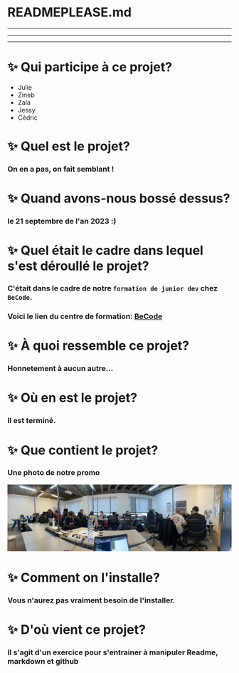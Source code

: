 # READMEPLEASE.md
***
---
- - -
#  ✨ Qui participe à ce projet?
* Julie
* Zineb
* Zala
* Jessy
* Cédric
#  ✨ Quel est le projet?
### On en a pas, on fait semblant !

#  ✨ Quand avons-nous bossé dessus?
### le 21 septembre de l'an 2023 :)

#  ✨ Quel était le cadre dans lequel s'est déroullé le projet?
### C'était dans le cadre de notre `formation de junior dev` chez `BeCode`.
### Voici le lien du centre de formation: [BeCode](https://becode.org/campuses/becode-brussels/)

#  ✨ À quoi ressemble ce projet?
### Honnetement à aucun autre...

#  ✨ Où en est le projet?
### Il est terminé.

#  ✨ Que contient le projet?
### Une photo de notre promo
<img src="IMG_0145.jpg">

#  ✨ Comment on l'installe?
### Vous n'aurez pas vraiment besoin de l'installer.

#  ✨ D'où vient ce projet?
### Il s'agit d'un exercice pour s'entrainer à manipuler Readme, markdown et github


